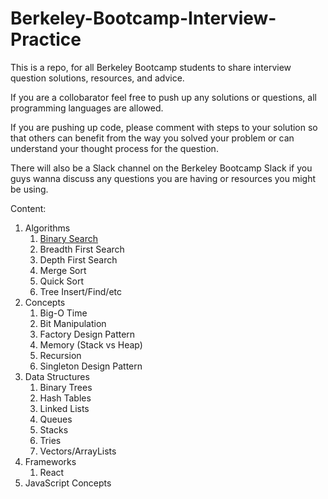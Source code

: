 # Berkeley-Bootcamp-Interview-Practice

This is a repo, for all Berkeley Bootcamp students to share interview question solutions, resources, and advice.

If you are a collobarator feel free to push up any solutions or questions, all programming languages are allowed. 

If you are pushing up code, please comment with steps to your solution so that others can benefit from the way you solved your 
problem or can understand your thought process for the question. 

There will also be a Slack channel on the Berkeley Bootcamp Slack if you guys wanna discuss any questions you are having or 
resources you might be using. 

Content:
1. Algorithms
    1. [Binary Search](https://github.com/psharif/Berkeley-Bootcamp-Interview-Practice/tree/master/Algorithms/Binary%20Search)
    2. Breadth First Search
    3. Depth First Search
    4. Merge Sort
    5. Quick Sort
    6. Tree Insert/Find/etc
2. Concepts
    1. Big-O Time
    2. Bit Manipulation
    3. Factory Design Pattern
    4. Memory (Stack vs Heap)
    5. Recursion
    6. Singleton Design Pattern
3. Data Structures
    1. Binary Trees
    2. Hash Tables
    3. Linked Lists
    4. Queues
    5. Stacks
    6. Tries
    7. Vectors/ArrayLists
4. Frameworks
    1. React
5. JavaScript Concepts

